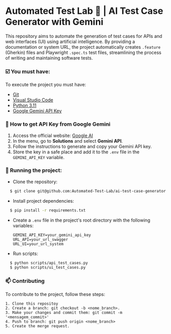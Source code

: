 
# Automated Test Lab 🧪 | AI Test Case Generator with Gemini

This repository aims to automate the generation of test cases for APIs and web interfaces (UI) using artificial intelligence. By providing a documentation or system URL, the project automatically creates `.feature` (Gherkin) files and Playwright `.spec.ts` test files, streamlining the process of writing and maintaining software tests.

### ☑️ You must have:

To execute the project you must have:

- [Git](https://git-scm.com/)
- [Visual Studio Code](https://code.visualstudio.com/)
- [Python 3.11](https://www.python.org/downloads/release/python-3110/)
- [Google Gemini API Key](https://aistudio.google.com/apikey)

### 🔑 How to get API Key from Google Gemini

1. Access the official website: [Google AI](https://ai.google.dev/)
2. In the menu, go to **Solutions** and select **Gemini API**.
3. Follow the instructions to generate and copy your Gemini API key.
4. Store the key in a safe place and add it to the `.env` file in the `GEMINI_API_KEY` variable.


### 🚀 Running the project:

- Clone the repository:

```bash
  $ git clone git@github.com:Automated-Test-Lab/ai-test-case-generator.git
```

- Install project dependencies:

```bash
  $ pip install -r requirements.txt
```

- Create a `.env` file in the project's root directory with the following variables:

   ```
   GEMINI_API_KEY=your_gemini_api_key
   URL_API=your_url_swagger
   URL_UI=your_url_system
   ```

- Run scripts:

```bash
  $ python scripts/api_test_cases.py
  $ python scripts/ui_test_cases.py
```

### 📫 Contributing

To contribute to the project, follow these steps:

    1. Clone this repositoy
    2. Create a branch: git checkout -b <nome_branch>.
    3. Make your changes and commit them: git commit -m '<mensagem_commit>'
    4. Push to branch: git push origin <nome_branch>
    5. Create the merge request.